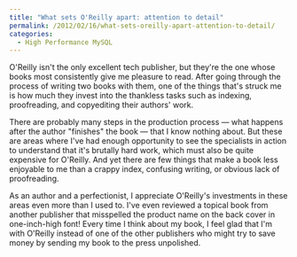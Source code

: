```yaml
---
title: "What sets O'Reilly apart: attention to detail"
permalink: /2012/02/16/what-sets-oreilly-apart-attention-to-detail/
categories:
  - High Performance MySQL
---
```

O'Reilly isn't the only excellent tech publisher, but they're the one whose books most consistently give me pleasure to read. After going through the process of writing two books with them, one of the things that's struck me is how much they invest into the thankless tasks such as indexing, proofreading, and copyediting their authors' work.

There are probably many steps in the production process &#8212; what happens after the author "finishes" the book &#8212; that I know nothing about. But these are areas where I've had enough opportunity to see the specialists in action to understand that it's brutally hard work, which must also be quite expensive for O'Reilly. And yet there are few things that make a book less enjoyable to me than a crappy index, confusing writing, or obvious lack of proofreading.

As an author and a perfectionist, I appreciate O'Reilly's investments in these areas even more than I used to. I've even reviewed a topical book from another publisher that misspelled the product name on the back cover in one-inch-high font! Every time I think about my book, I feel glad that I'm with O'Reilly instead of one of the other publishers who might try to save money by sending my book to the press unpolished.
